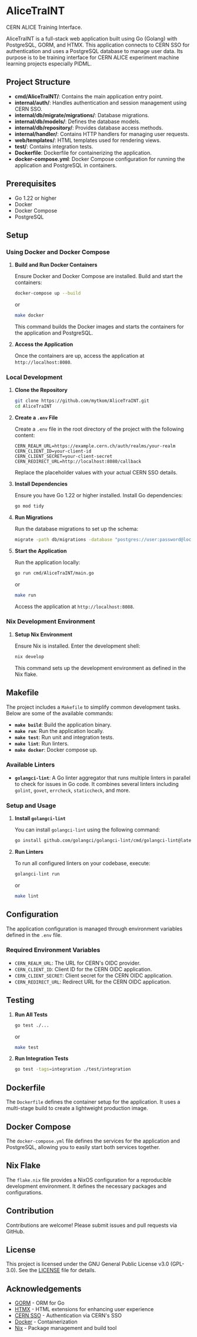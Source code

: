 # AliceTraINT

CERN ALICE Training Interface.

AliceTraINT is a full-stack web application built using Go (Golang) with PostgreSQL, GORM, and HTMX. This application connects to CERN SSO for authentication and uses a PostgreSQL database to manage user data. Its purpose is to be training interface for CERN ALICE experiment machine learning projects especially PIDML.

## Project Structure

- **cmd/AliceTraINT/**: Contains the main application entry point.
- **internal/auth/**: Handles authentication and session management using CERN SSO.
- **internal/db/migrate/migrations/**: Database migrations.
- **internal/db/models/**: Defines the database models.
- **internal/db/repository/**: Provides database access methods.
- **internal/handler/**: Contains HTTP handlers for managing user requests.
- **web/templates/**: HTML templates used for rendering views.
- **test/**: Contains integration tests.
- **Dockerfile**: Dockerfile for containerizing the application.
- **docker-compose.yml**: Docker Compose configuration for running the application and PostgreSQL in containers.

## Prerequisites

- Go 1.22 or higher
- Docker
- Docker Compose
- PostgreSQL

## Setup

### Using Docker and Docker Compose

1. **Build and Run Docker Containers**

   Ensure Docker and Docker Compose are installed. Build and start the containers:

   ```bash
   docker-compose up --build
   ```
   or
   ```bash
   make docker
   ```

   This command builds the Docker images and starts the containers for the application and PostgreSQL.

2. **Access the Application**

   Once the containers are up, access the application at `http://localhost:8080`.

### Local Development

1. **Clone the Repository**

   ```bash
   git clone https://github.com/mytkom/AliceTraINT.git
   cd AliceTraINT
   ```

2. **Create a `.env` File**

   Create a `.env` file in the root directory of the project with the following content:

   ```dotenv
   CERN_REALM_URL=https://example.cern.ch/auth/realms/your-realm
   CERN_CLIENT_ID=your-client-id
   CERN_CLIENT_SECRET=your-client-secret
   CERN_REDIRECT_URL=http://localhost:8080/callback
   ```

   Replace the placeholder values with your actual CERN SSO details.

3. **Install Dependencies**

   Ensure you have Go 1.22 or higher installed. Install Go dependencies:

   ```bash
   go mod tidy
   ```

4. **Run Migrations**

   Run the database migrations to set up the schema:

   ```bash
   migrate -path db/migrations -database "postgres://user:password@localhost:5432/alice-train?sslmode=disable" up
   ```

5. **Start the Application**

   Run the application locally:

   ```bash
   go run cmd/AliceTraINT/main.go
   ```
   or
   ```bash
   make run
   ```

   Access the application at `http://localhost:8088`.

### Nix Development Environment

1. **Setup Nix Environment**

   Ensure Nix is installed. Enter the development shell:

   ```bash
   nix develop
   ```

   This command sets up the development environment as defined in the Nix flake.

## Makefile

The project includes a `Makefile` to simplify common development tasks. Below are some of the available commands:

- **`make build`**: Build the application binary.
- **`make run`**: Run the application locally.
- **`make test`**: Run unit and integration tests.
- **`make lint`**: Run linters.
- **`make docker`**: Docker compose up.

### Available Linters

- **`golangci-lint`**: A Go linter aggregator that runs multiple linters in parallel to check for issues in Go code. It combines several linters including `golint`, `govet`, `errcheck`, `staticcheck`, and more.

### Setup and Usage

1. **Install `golangci-lint`**

   You can install `golangci-lint` using the following command:

   ```bash
   go install github.com/golangci/golangci-lint/cmd/golangci-lint@latest
   ```

2. **Run Linters**

   To run all configured linters on your codebase, execute:

   ```bash
   golangci-lint run
   ```
    or
   ```bash
   make lint
   ```

## Configuration

The application configuration is managed through environment variables defined in the `.env` file.

### Required Environment Variables

- `CERN_REALM_URL`: The URL for CERN's OIDC provider.
- `CERN_CLIENT_ID`: Client ID for the CERN OIDC application.
- `CERN_CLIENT_SECRET`: Client secret for the CERN OIDC application.
- `CERN_REDIRECT_URL`: Redirect URL for the CERN OIDC application.

## Testing

1. **Run All Tests**

   ```bash
   go test ./...
   ```
   or
   ```bash
   make test
   ```

2. **Run Integration Tests**

   ```bash
   go test -tags=integration ./test/integration
   ```

## Dockerfile

The `Dockerfile` defines the container setup for the application. It uses a multi-stage build to create a lightweight production image.

## Docker Compose

The `docker-compose.yml` file defines the services for the application and PostgreSQL, allowing you to easily start both services together.

## Nix Flake

The `flake.nix` file provides a NixOS configuration for a reproducible development environment. It defines the necessary packages and configurations.

## Contribution

Contributions are welcome! Please submit issues and pull requests via GitHub.

## License

This project is licensed under the GNU General Public License v3.0 (GPL-3.0). See the [LICENSE](LICENSE) file for details.

## Acknowledgements

- [GORM](https://gorm.io) - ORM for Go
- [HTMX](https://htmx.org) - HTML extensions for enhancing user experience
- [CERN SSO](https://cern.ch) - Authentication via CERN's SSO
- [Docker](https://docker.com) - Containerization
- [Nix](https://nixos.org) - Package management and build tool


